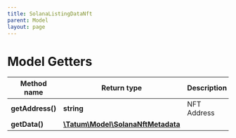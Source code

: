 ```yaml
---
title: SolanaListingDataNft
parent: Model
layout: page
---
```


# Model Getters

Method name | Return type | Description | Notes
------------ | ------------- | ------------- | -------------
**getAddress()** | **string** | NFT Address |
**getData()** | [**\Tatum\Model\SolanaNftMetadata**](../SolanaNftMetadata) |  |

